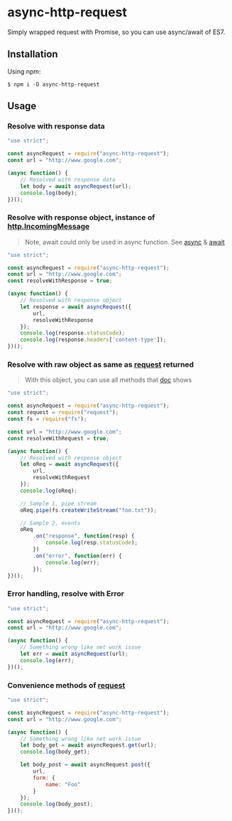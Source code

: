 # async-http-request

Simply wrapped request with Promise, so you can use async/await of ES7.

## Installation

Using npm:

```
$ npm i -D async-http-request
```

## Usage

### Resolve with response data
```js
"use strict";

const asyncRequest = require("async-http-request");
const url = "http://www.google.com";

(async function() {
    // Resolved with response data
    let body = await asyncRequest(url);
    console.log(body);
})();
```

### Resolve with response object, instance of [http.IncomingMessage](https://nodejs.org/api/http.html#http_class_http_incomingmessage)

> Note, await could only be used in async function. See [async](https://tc39.github.io/ecma262/#sec-async-function-definitions) & [await](https://tc39.github.io/ecma262/#await)

```js
"use strict";

const asyncRequest = require("async-http-request");
const url = "http://www.google.com";
const resolveWithResponse = true;

(async function() {
    // Resolved with response object
    let response = await asyncRequest({
        url,
        resolveWithResponse
    });
    console.log(response.statusCode);
    console.log(response.headers['content-type']);
})();
```

### Resolve with raw object as same as [request][r] returned

> With this object, you can use all methods that [doc][r] shows

```js
"use strict";

const asyncRequest = require("async-http-request");
const request = require("request");
const fs = require("fs");

const url = "http://www.google.com";
const resolveWithRequest = true;

(async function() {
    // Resolved with response object
    let oReq = await asyncRequest({
        url,
        resolveWithRequest
    });
    console.log(oReq);

    // Sample 1, pipe stream
    oReq.pipe(fs.createWriteStream("foo.txt"));

    // Sample 2, events
    oReq
        .on("response", function(resp) {
            console.log(resp.statusCode);
        })
        .on("error", function(err) {
            console.log(err);
        });
})();
```

### Error handling, resolve with Error
```js
"use strict";

const asyncRequest = require("async-http-request");
const url = "http://www.google.com";

(async function() {
    // Something wrong like net work issue
    let err = await asyncRequest(url);
    console.log(err);
})();
```

### Convenience methods of [request][r]
```js
"use strict";

const asyncRequest = require("async-http-request");
const url = "http://www.google.com";

(async function() {
    // Something wrong like net work issue
    let body_get = await asyncRequest.get(url);
    console.log(body_get);

    let body_post = await asyncRequest.post({
        url,
        form: {
            name: "Foo"
        }
    });
    console.log(body_post);
})();
```

[r]: https://www.npmjs.com/package/request